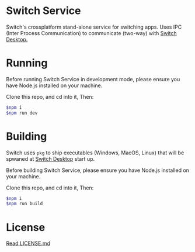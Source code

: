 # Switch Service
Switch's crossplatform stand-alone service for switching apps. Uses IPC (Inter Process Communication) to communicate (two-way) with [Switch Desktop.](http://ahkohd.github.com/switch-desktop)

# Running
Before running Switch Service in development mode, please ensure you have Node.js installed on your machine.

Clone this repo, and cd into it, Then:
```bash
$npm i
$npm run dev
```

# Building
Switch uses `pkg` to ship executables (Windows, MacOS, Linux) that will be spwaned at [Switch Desktop](http://ahkohd.github.com/switch-desktop) start up.

Before building Switch Service, please ensure you have Node.js installed on your machine.

Clone this repo, and cd into it, Then:
```bash
$npm i
$npm run build
```

# License
[Read  LICENSE.md](./LICENSE.md)
